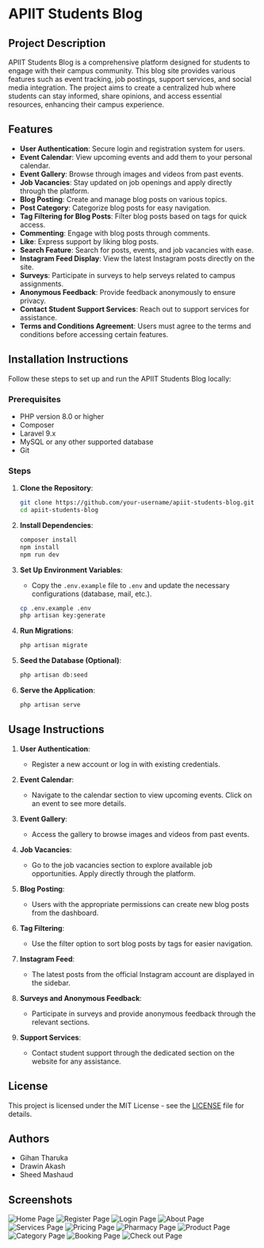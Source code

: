 # APIIT Students Blog

## Project Description

APIIT Students Blog is a comprehensive platform designed for students to engage with their campus community. This blog site provides various features such as event tracking, job postings, support services, and social media integration. The project aims to create a centralized hub where students can stay informed, share opinions, and access essential resources, enhancing their campus experience.

## Features

- **User Authentication**: Secure login and registration system for users.
- **Event Calendar**: View upcoming events and add them to your personal calendar.
- **Event Gallery**: Browse through images and videos from past events.
- **Job Vacancies**: Stay updated on job openings and apply directly through the platform.
- **Blog Posting**: Create and manage blog posts on various topics.
- **Post Category**: Categorize blog posts for easy navigation.
- **Tag Filtering for Blog Posts**: Filter blog posts based on tags for quick access.
- **Commenting**: Engage with blog posts through comments.
- **Like**: Express support by liking blog posts.
- **Search Feature**: Search for posts, events, and job vacancies with ease.
- **Instagram Feed Display**: View the latest Instagram posts directly on the site.
- **Surveys**: Participate in surveys to help serveys related to campus assignments.
- **Anonymous Feedback**: Provide feedback anonymously to ensure privacy.
- **Contact Student Support Services**: Reach out to support services for assistance.
- **Terms and Conditions Agreement**: Users must agree to the terms and conditions before accessing certain features.

## Installation Instructions

Follow these steps to set up and run the APIIT Students Blog locally:

### Prerequisites

- PHP version 8.0 or higher
- Composer
- Laravel 9.x
- MySQL or any other supported database
- Git

### Steps

1. **Clone the Repository**:
    ```bash
    git clone https://github.com/your-username/apiit-students-blog.git
    cd apiit-students-blog
    ```

2. **Install Dependencies**:
    ```bash
    composer install
    npm install
    npm run dev
    ```

3. **Set Up Environment Variables**:
    - Copy the `.env.example` file to `.env` and update the necessary configurations (database, mail, etc.).
    ```bash
    cp .env.example .env
    php artisan key:generate
    ```

4. **Run Migrations**:
    ```bash
    php artisan migrate
    ```

5. **Seed the Database (Optional)**:
    ```bash
    php artisan db:seed
    ```

6. **Serve the Application**:
    ```bash
    php artisan serve
    ```

## Usage Instructions

1. **User Authentication**:
    - Register a new account or log in with existing credentials.
  
2. **Event Calendar**:
    - Navigate to the calendar section to view upcoming events. Click on an event to see more details.

3. **Event Gallery**:
    - Access the gallery to browse images and videos from past events.

4. **Job Vacancies**:
    - Go to the job vacancies section to explore available job opportunities. Apply directly through the platform.

5. **Blog Posting**:
    - Users with the appropriate permissions can create new blog posts from the dashboard. 

6. **Tag Filtering**:
    - Use the filter option to sort blog posts by tags for easier navigation.

7. **Instagram Feed**:
    - The latest posts from the official Instagram account are displayed in the sidebar.

8. **Surveys and Anonymous Feedback**:
    - Participate in surveys and provide anonymous feedback through the relevant sections.

9. **Support Services**:
    - Contact student support through the dedicated section on the website for any assistance.

## License

This project is licensed under the MIT License - see the [LICENSE](LICENSE) file for details.

## Authors

- Gihan Tharuka 
- Drawin Akash
- Sheed Mashaud

## Screenshots
![Home Page](public/screeenshots/home.jpeg)
![Register Page](public/screeenshots/register.jpeg)
![Login Page](public/screeenshots/login.jpeg)
![About Page](public/screeenshots/events.jpeg)
![Services Page](public/screeenshots/event.jpeg)
![Pricing Page](public/screeenshots/servey.jpeg)
![Pharmacy Page](public/screeenshots/job.jpeg)
![Product Page](public/screeenshots/feedback.jpeg)
![Category Page](public/screeenshots/userd.jpeg)
![Booking Page](public/screeenshots/admind.jpeg)
![Check out Page](public/screeenshots/adminedit.jpeg)

